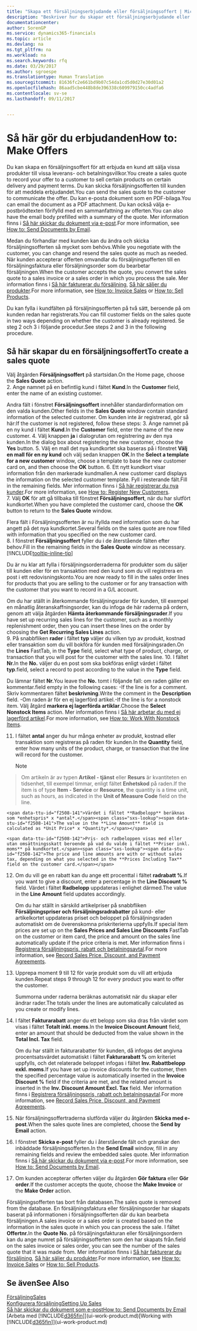 ```yaml
---
title: "Skapa ett försäljningserbjudande eller försäljningsoffert | Microsoft Docs"
description: "Beskriver hur du skapar ett försäljningserbjudande eller begäran om förslag (Offertförfrågan) för att registrera ditt erbjudande till kunden att sälja produkter under vissa villkor."
documentationcenter: 
author: SorenGP
ms.service: dynamics365-financials
ms.topic: article
ms.devlang: na
ms.tgt_pltfrm: na
ms.workload: na
ms.search.keywords: rfq
ms.date: 03/29/2017
ms.author: sgroespe
ms.translationtype: Human Translation
ms.sourcegitcommit: 81636fc2e661bd9b07c54da1cd5d0d27e30d01a2
ms.openlocfilehash: 86aad5cbe448b8de396338c609979150cc4adfa6
ms.contentlocale: sv-se
ms.lasthandoff: 09/11/2017


---
```

# <a name="how-to-make-offers"></a><span data-ttu-id="f2508-103">Så här gör du erbjudanden</span><span class="sxs-lookup"><span data-stu-id="f2508-103">How to: Make Offers</span></span>
<span data-ttu-id="f2508-104">Du kan skapa en försäljningsoffert för att erbjuda en kund att sälja vissa produkter till vissa leverans- och betalningsvillkor.</span><span class="sxs-lookup"><span data-stu-id="f2508-104">You create a sales quote to record your offer to a customer to sell certain products on certain delivery and payment terms.</span></span> <span data-ttu-id="f2508-105">Du kan skicka försäljningsofferten till kunden för att meddela erbjudandet.</span><span class="sxs-lookup"><span data-stu-id="f2508-105">You can send the sales quote to the customer to communicate the offer.</span></span> <span data-ttu-id="f2508-106">Du kan e-posta dokument som en PDF-bilaga.</span><span class="sxs-lookup"><span data-stu-id="f2508-106">You can email the document as a PDF attachment.</span></span> <span data-ttu-id="f2508-107">Du kan också välja e-postbrödtexten förifylld med en sammanfattning av offerten.</span><span class="sxs-lookup"><span data-stu-id="f2508-107">You can also have the email body prefilled with a summary of the quote.</span></span> <span data-ttu-id="f2508-108">Mer information finns i [Så här skickar du dokument via e-post](ui-how-send-documents-email.md).</span><span class="sxs-lookup"><span data-stu-id="f2508-108">For more information, see [How to: Send Documents by Email](ui-how-send-documents-email.md).</span></span>

<span data-ttu-id="f2508-109">Medan du förhandlar med kunden kan du ändra och skicka försäljningsofferten så mycket som behövs.</span><span class="sxs-lookup"><span data-stu-id="f2508-109">While you negotiate with the customer, you can change and resend the sales quote as much as needed.</span></span> <span data-ttu-id="f2508-110">När kunden accepterar offerten omvandlar du försäljningsofferten till en försäljningsfaktura eller försäljningsorder som du bearbetar försäljningen.</span><span class="sxs-lookup"><span data-stu-id="f2508-110">When the customer accepts the quote, you convert the sales quote to a sales invoice or a sales order in which you process the sale.</span></span> <span data-ttu-id="f2508-111">Mer information finns i [Så här fakturerar du försäljning](sales-how-invoice-sales.md), [Så här säljer du produkter](sales-how-sell-products.md).</span><span class="sxs-lookup"><span data-stu-id="f2508-111">For more information, see [How to: Invoice Sales](sales-how-invoice-sales.md) or [How to: Sell Products](sales-how-sell-products.md).</span></span>

<span data-ttu-id="f2508-112">Du kan fylla i kundfälten på försäljningsofferten på två sätt, beroende på om kunden redan har registrerats.</span><span class="sxs-lookup"><span data-stu-id="f2508-112">You can fill customer fields on the sales quote in two ways depending on whether the customer is already registered.</span></span> <span data-ttu-id="f2508-113">Se steg 2 och 3 i följande procedur.</span><span class="sxs-lookup"><span data-stu-id="f2508-113">See steps 2 and 3 in the following procedure.</span></span>

## <a name="to-create-a-sales-quote"></a><span data-ttu-id="f2508-114">Så här skapar du en försäljningsoffert</span><span class="sxs-lookup"><span data-stu-id="f2508-114">To create a sales quote</span></span>
<span data-ttu-id="f2508-115">Välj åtgärden **Försäljningsoffert** på startsidan.</span><span class="sxs-lookup"><span data-stu-id="f2508-115">On the Home page,  choose the **Sales Quote** action.</span></span>  
2. <span data-ttu-id="f2508-116">Ange namnet på en befintlig kund i fältet **Kund**.</span><span class="sxs-lookup"><span data-stu-id="f2508-116">In the **Customer** field, enter the name of an existing customer.</span></span>

   <span data-ttu-id="f2508-117">Andra fält i fönstret **Försäljningsoffert** innehåller standardinformation om den valda kunden.</span><span class="sxs-lookup"><span data-stu-id="f2508-117">Other fields in the **Sales Quote** window contain standard information of the selected customer.</span></span> <span data-ttu-id="f2508-118">Om kunden inte är registrerad, gör så här:</span><span class="sxs-lookup"><span data-stu-id="f2508-118">If the customer is not registered, follow these steps:</span></span>
3. <span data-ttu-id="f2508-119">Ange namnet på en ny kund i fältet **Kund**.</span><span class="sxs-lookup"><span data-stu-id="f2508-119">In the **Customer** field, enter the name of the new customer.</span></span>
4. <span data-ttu-id="f2508-120">Välj knappen **ja** i dialogrutan om registrering av den nya kunden.</span><span class="sxs-lookup"><span data-stu-id="f2508-120">In the dialog box about registering the new customer, choose the **Yes** button.</span></span>
5. <span data-ttu-id="f2508-121">Välj en mall det nya kundkortet ska baseras på i fönstret **Välj en mall för en ny kund** och välj sedan knappen **OK**.</span><span class="sxs-lookup"><span data-stu-id="f2508-121">In the **Select a template for a new customer** window, choose a template to base the new customer card on, and then choose the **OK** button.</span></span>
6. <span data-ttu-id="f2508-122">Ett nytt kundkort visar information från den markerade kundmallen.</span><span class="sxs-lookup"><span data-stu-id="f2508-122">A new customer card displays the information on the selected customer template.</span></span> <span data-ttu-id="f2508-123">Fyll i resterande fält.</span><span class="sxs-lookup"><span data-stu-id="f2508-123">Fill in the remaining fields.</span></span> <span data-ttu-id="f2508-124">Mer information finns i [Så här registrerar du nya kunder](sales-how-register-new-customers.md).</span><span class="sxs-lookup"><span data-stu-id="f2508-124">For more information, see [How to: Register New Customers](sales-how-register-new-customers.md).</span></span>  
7. <span data-ttu-id="f2508-125">Välj **OK** för att gå tillbaka till fönstret **Försäljningsoffert**, när du har slutfört kundkortet.</span><span class="sxs-lookup"><span data-stu-id="f2508-125">When you have completed the customer card, choose the **OK** button to return to the **Sales Quote** window.</span></span>

   <span data-ttu-id="f2508-126">Flera fält i Försäljningsofferten är nu ifyllda med information som du har angett på det nya kundkortet.</span><span class="sxs-lookup"><span data-stu-id="f2508-126">Several fields on the sales quote are now filled with information that you specified on the new customer card.</span></span>  
8. <span data-ttu-id="f2508-127">I fönstret **Försäljningsoffert** fyller du i de återstående fälten efter behov.</span><span class="sxs-lookup"><span data-stu-id="f2508-127">Fill in the remaining fields in the **Sales Quote** window as necessary.</span></span> [!INCLUDE[tooltip-inline-tip](includes/tooltip-inline-tip_md.md)]  

<span data-ttu-id="f2508-128">Du är nu klar att fylla i försäljningsorderraderna för produkter som du säljer till kunden eller för en transaktion med den kund som du vill registrera en post i ett redovisningskonto.</span><span class="sxs-lookup"><span data-stu-id="f2508-128">You are now ready to fill in the sales order lines for products that you are selling to the customer or for any transaction with the customer that you want to record in a G/L account.</span></span>   

<span data-ttu-id="f2508-129">Om du har ställt in återkommande försäljningsrader för kunden, till exempel en månatlig återanskaffningsorder, kan du infoga de här raderna på ordern, genom att välja åtgärden **Hämta återkommande försäljningsrader**.</span><span class="sxs-lookup"><span data-stu-id="f2508-129">If you have set up recurring sales lines for the customer, such as a monthly replenishment order, then you can insert these lines on the order by choosing the **Get Recurring Sales Lines** action.</span></span>  
9. <span data-ttu-id="f2508-130">På snabbfliken **rader** i fältet **typ** väljer du vilken typ av produkt, kostnad eller transaktion som du vill bokföra för kunden med försäljningsraden.</span><span class="sxs-lookup"><span data-stu-id="f2508-130">On the **Lines** FastTab, in the **Type** field, select what type of product, charge, or transaction that you will post for the customer with the sales line.</span></span>
10. <span data-ttu-id="f2508-131">I fältet **Nr.**</span><span class="sxs-lookup"><span data-stu-id="f2508-131">In the **No.**</span></span> <span data-ttu-id="f2508-132">väljer du en post som ska bokföras enligt värdet i fältet **typ**.</span><span class="sxs-lookup"><span data-stu-id="f2508-132">field, select a record to post according to the value in the **Type** field.</span></span>

 <span data-ttu-id="f2508-133">Du lämnar fältet **Nr.**</span><span class="sxs-lookup"><span data-stu-id="f2508-133">You leave the **No.**</span></span> <span data-ttu-id="f2508-134">tomt i följande fall: om raden gäller en kommentar.</span><span class="sxs-lookup"><span data-stu-id="f2508-134">field empty in the following cases: -If the line is for a comment.</span></span> <span data-ttu-id="f2508-135">Skriv kommentaren fältet **beskrivning**.</span><span class="sxs-lookup"><span data-stu-id="f2508-135">Write the comment in the **Description** field.</span></span>
 <span data-ttu-id="f2508-136">-Om raden är för en ej lagerförd artikel.</span><span class="sxs-lookup"><span data-stu-id="f2508-136">-If the line is for a nonstock item.</span></span> <span data-ttu-id="f2508-137">Välj åtgärd **markera ej lagerförda artiklar**.</span><span class="sxs-lookup"><span data-stu-id="f2508-137">Choose the **Select Nonstock Items** action.</span></span> <span data-ttu-id="f2508-138">Mer information finns i [Så här arbetar du med ej lagerförd artikel](inventory-how-work-nonstock-items.md).</span><span class="sxs-lookup"><span data-stu-id="f2508-138">For more information, see [How to: Work With Nonstock Items](inventory-how-work-nonstock-items.md).</span></span>

11. <span data-ttu-id="f2508-139">I fältet **antal** anger du hur många enheter av produkt, kostnad eller transaktion som registreras på raden för kunden.</span><span class="sxs-lookup"><span data-stu-id="f2508-139">In the **Quantity** field, enter how many units of the product, charge, or transaction that the line will record for the customer.</span></span>

    > [!NOTE]  
>   <span data-ttu-id="f2508-140">Om artikeln är av typen **Artikel - tjänst** eller **Resurs** är kvantiteten en tidsenhet, till exempel timmar, enligt fältet **Enhetskod** på raden.</span><span class="sxs-lookup"><span data-stu-id="f2508-140">If the item is of type **Item - Service** or **Resource**, the quantity is a time unit, such as hours, as indicated in the **Unit of Measure Code** field on the line.</span></span>  

    <span data-ttu-id="f2508-141">Värdet i fältet **Radbelopp** beräknas som *enhetspris* x *antal*.</span><span class="sxs-lookup"><span data-stu-id="f2508-141">The value in the **Line Amount** field is calculated as *Unit Price* x *Quantity*.</span></span>  

    <span data-ttu-id="f2508-142">Pris- och radbeloppen visas med eller utan omsättningsskatt beroende på vad du valde i fältet **Priser inkl. moms** på kundkortet.</span><span class="sxs-lookup"><span data-stu-id="f2508-142">The price and line amounts are with or without sales tax, depending on what you selected in the **Prices Including Tax** field on the customer card.</span></span>  
12. <span data-ttu-id="f2508-143">Om du vill ge en rabatt kan du ange ett procenttal i fältet **radrabatt %**.</span><span class="sxs-lookup"><span data-stu-id="f2508-143">If you want to give a discount, enter a percentage in the **Line Discount %** field.</span></span> <span data-ttu-id="f2508-144">Värdet i fältet **Radbelopp** uppdateras i enlighet därmed.</span><span class="sxs-lookup"><span data-stu-id="f2508-144">The value in the **Line Amount** field updates accordingly.</span></span>  

    <span data-ttu-id="f2508-145">Om du har ställt in särskild artikelpriser på snabbfliken **Försäljningspriser och försäljningsradrabatter** på kund- eller artikelkortet uppdateras priset och beloppet på försäljningsraden automatiskt om de överenskomna priskriterierna uppfylls.</span><span class="sxs-lookup"><span data-stu-id="f2508-145">If special item prices are set up on the **Sales Prices and Sales Line Discounts** FastTab on the customer or item card, the price and amount on the sales line automatically update if the price criteria is met.</span></span> <span data-ttu-id="f2508-146">Mer information finns i [Registrera försäljningspris, rabatt och betalningsavtal](sales-how-record-sales-price-discount-payment-agreements.md).</span><span class="sxs-lookup"><span data-stu-id="f2508-146">For more information, see [Record Sales Price, Discount, and Payment Agreements](sales-how-record-sales-price-discount-payment-agreements.md).</span></span>  
13. <span data-ttu-id="f2508-147">Upprepa moment 9 till 12 för varje produkt som du vill att erbjuda kunden.</span><span class="sxs-lookup"><span data-stu-id="f2508-147">Repeat steps 9 through 12 for every product you want to offer the customer.</span></span>  

    <span data-ttu-id="f2508-148">Summorna under raderna beräknas automatiskt när du skapar eller ändrar rader.</span><span class="sxs-lookup"><span data-stu-id="f2508-148">The totals under the lines are automatically calculated as you create or modify lines.</span></span>  
14. <span data-ttu-id="f2508-149">I fältet **Fakturarabatt** anger du ett belopp som ska dras från värdet som visas i fältet **Totalt inkl. moms**.</span><span class="sxs-lookup"><span data-stu-id="f2508-149">In the **Invoice Discount Amount** field, enter an amount that should be deducted from the value shown in the **Total Incl. Tax** field.</span></span>

    <span data-ttu-id="f2508-150">Om du har ställt in fakturarabatter för kunden, då infogas det angivna procentsatsvärdet automatiskt i fältet **Fakturarabatt %** om kriteriet uppfylls, och det relaterade beloppet infogas i fältet **Inv. Rabattbelopp exkl. moms**.</span><span class="sxs-lookup"><span data-stu-id="f2508-150">If you have set up invoice discounts for the customer, then the specified percentage value is automatically inserted in the **Invoice Discount %** field if the criteria are met, and the related amount is inserted in the **Inv. Discount Amount Excl. Tax** field.</span></span> <span data-ttu-id="f2508-151">Mer information finns i [Registrera försäljningspris, rabatt och betalningsavtal](sales-how-record-sales-price-discount-payment-agreements.md).</span><span class="sxs-lookup"><span data-stu-id="f2508-151">For more information, see [Record Sales Price, Discount, and Payment Agreements](sales-how-record-sales-price-discount-payment-agreements.md).</span></span>
15. <span data-ttu-id="f2508-152">När försäljningsoffertraderna slutförda väljer du åtgärden **Skicka med e-post**.</span><span class="sxs-lookup"><span data-stu-id="f2508-152">When the sales quote lines are completed, choose the **Send by Email** action.</span></span>
16. <span data-ttu-id="f2508-153">I fönstret **Skicka e-post** fyller du i återstående fält och granskar den inbäddade försäljningsofferten.</span><span class="sxs-lookup"><span data-stu-id="f2508-153">In the **Send Email** window, fill in any remaining fields and review the embedded sales quote.</span></span> <span data-ttu-id="f2508-154">Mer information finns i [Så här skickar du dokument via e-post](ui-how-send-documents-email.md).</span><span class="sxs-lookup"><span data-stu-id="f2508-154">For more information, see [How to: Send Documents by Email](ui-how-send-documents-email.md).</span></span>
17. <span data-ttu-id="f2508-155">Om kunden accepterar offerten väljer du åtgärden **Gör faktura** eller **Gör order**.</span><span class="sxs-lookup"><span data-stu-id="f2508-155">If the customer accepts the quote, choose the **Make Invoice** or the **Make Order** action.</span></span>

<span data-ttu-id="f2508-156">Försäljningsofferten tas bort från databasen.</span><span class="sxs-lookup"><span data-stu-id="f2508-156">The sales quote is removed from the database.</span></span> <span data-ttu-id="f2508-157">En försäljningsfaktura eller försäljningsorder har skapats baserat på informationen i försäljningsofferten där du kan bearbeta försäljningen.</span><span class="sxs-lookup"><span data-stu-id="f2508-157">A sales invoice or a sales order is created based on the information in the sales quote in which you can process the sale.</span></span> <span data-ttu-id="f2508-158">I fältet **Offertnr.**</span><span class="sxs-lookup"><span data-stu-id="f2508-158">In the **Quote No.**</span></span> <span data-ttu-id="f2508-159">på försäljningsfakturan eller försäljningsordern kan du ange numret på försäljningsofferten som den har skapats från.</span><span class="sxs-lookup"><span data-stu-id="f2508-159">field on the sales invoice or sales order, you can see the number of the sales quote that it was made from.</span></span> <span data-ttu-id="f2508-160">Mer information finns i [Så här fakturerar du försäljning](sales-how-invoice-sales.md), [Så här säljer du produkter](sales-how-sell-products.md).</span><span class="sxs-lookup"><span data-stu-id="f2508-160">For more information, see [How to: Invoice Sales](sales-how-invoice-sales.md) or [How to: Sell Products](sales-how-sell-products.md).</span></span>

## <a name="see-also"></a><span data-ttu-id="f2508-161">Se även</span><span class="sxs-lookup"><span data-stu-id="f2508-161">See Also</span></span>
[<span data-ttu-id="f2508-162">Försäljning</span><span class="sxs-lookup"><span data-stu-id="f2508-162">Sales</span></span>](sales-manage-sales.md)  
[<span data-ttu-id="f2508-163">Konfigurera försäljning</span><span class="sxs-lookup"><span data-stu-id="f2508-163">Setting Up Sales</span></span>](sales-setup-sales.md)  
[<span data-ttu-id="f2508-164">Så här skickar du dokument som e-post</span><span class="sxs-lookup"><span data-stu-id="f2508-164">How to: Send Documents by Email</span></span>](ui-how-send-documents-email.md)  
<span data-ttu-id="f2508-165">[Arbeta med [!INCLUDE[d365fin](includes/d365fin_md.md)]](ui-work-product.md)</span><span class="sxs-lookup"><span data-stu-id="f2508-165">[Working with [!INCLUDE[d365fin](includes/d365fin_md.md)]](ui-work-product.md)</span></span>

